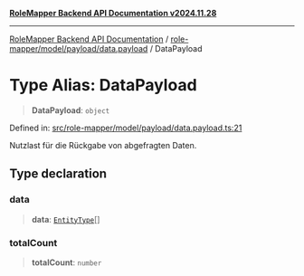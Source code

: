 [**RoleMapper Backend API Documentation v2024.11.28**](../../../../../README.md)

***

[RoleMapper Backend API Documentation](../../../../../modules.md) / [role-mapper/model/payload/data.payload](../README.md) / DataPayload

# Type Alias: DataPayload

> **DataPayload**: `object`

Defined in: [src/role-mapper/model/payload/data.payload.ts:21](https://github.com/FlowCraft-AG/RoleMapper/blob/bd02a9f13cb3346480f35c2638b81cb7d31e5c1f/backend/src/role-mapper/model/payload/data.payload.ts#L21)

Nutzlast für die Rückgabe von abgefragten Daten.

## Type declaration

### data

> **data**: [`EntityType`](../../../entity/entities.entity/type-aliases/EntityType.md)[]

### totalCount

> **totalCount**: `number`
